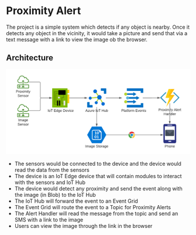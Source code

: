 # Proximity Alert
The project is a simple system which detects if any object is nearby. Once it detects any object in the vicinity, it would take a picture and send that via a text message with a link to view the image ob the browser.

## Architecture

![Diagram](./content/Architecture.png)

- The sensors would be connected to the device and the device would read the data from the sensors
- The device is an IoT Edge device that will contain modules to interact with the sensors and IoT Hub
- The device would detect any proximity and send the event along with the image (in Blob) to the IoT Hub
- The IoT Hub will forward the event to an Event Grid
- The Event Grid will route the event to a Topic for Proximity Alerts
- The Alert Handler will read the message from the topic and send an SMS with a link to the image
- Users can view the image through the link in the browser